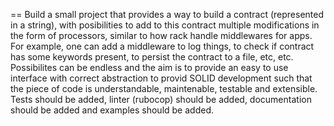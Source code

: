 == Build a small project that provides a way to build a contract (represented in a string), with posibilities to add to this contract multiple modifications
in the form of processors, similar to how rack handle middlewares for apps. For example, one can add a middleware to log things, to check if contract has
some keywords present, to persist the contract to a file, etc, etc. Possibilites can be endless and the aim is to provide an easy to use interface with
correct abstraction to provid SOLID development such that the piece of code is understandable, maintenable, testable and extensible. Tests should be added, linter (rubocop) should be added, documentation should be added and examples should be added.